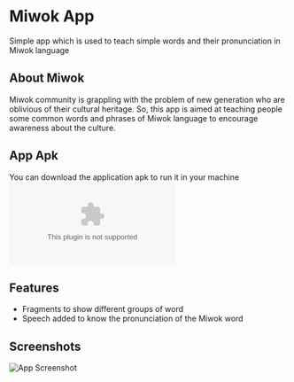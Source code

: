 
# Miwok App

Simple app which is used to teach simple words and their pronunciation 
in Miwok language



## About Miwok

Miwok community is grappling with the problem of 
new generation who are oblivious of their cultural heritage. 
So, this app is aimed at teaching people some common words and 
phrases of Miwok language to encourage awareness about the 
culture.


## App Apk

You can download the application apk to run it in your machine ![here](https://github.com/CarefoDragneel/Miwok-app/blob/master/app-debug.apk)


## Features

- Fragments to show different groups of word
- Speech added to know the pronunciation of the Miwok word


## Screenshots

![App Screenshot](https://github.com/CarefoDragneel/Miwok-app/tree/master/Project%20Screenshots)

